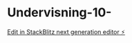 # Undervisning-10-

[Edit in StackBlitz next generation editor ⚡️](https://stackblitz.com/~/github.com/Ronjasolberg/Undervisning-10-)